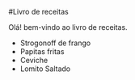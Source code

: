 #Livro de receitas

Olá! bem-vindo ao livro de receitas.

* Strogonoff de frango
* Papitas fritas
* Ceviche
* Lomito Saltado
